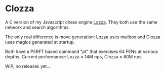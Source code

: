 # Clozza

A C version of my Javascript chess engine [Lozza](https://github.com/op12no2/lozza). They both use the same network and search algorithms.

The only real difference is move generation: Lozza uses mailbox and Clozza uses magics generated at startup.

Both have a PERFT based cammand "pt" that exercises 64 FENs at various depths.  Current performance: Lozza = 14M nps, Clozza = 80M nps.

WIP, no releases yet...

